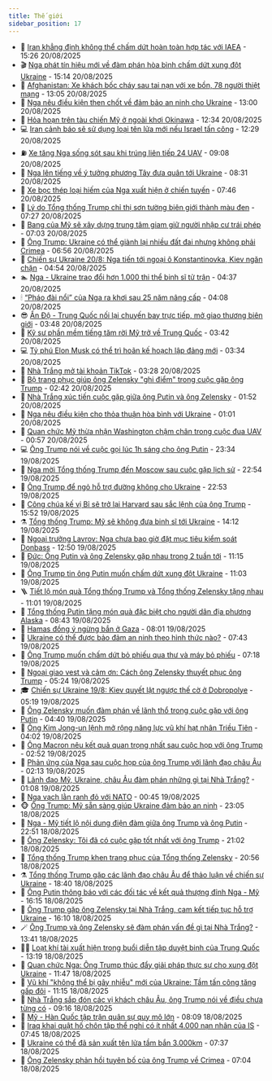 ```yaml
---
title: Thế giới
sidebar_position: 17
---
```


<!-- dantri-the-gioi:START -->
- 🌋 [Iran khẳng định không thể chấm dứt hoàn toàn hợp tác với IAEA](https://dantri.com.vn/the-gioi/iran-khang-dinh-khong-the-cham-dut-hoan-toan-hop-tac-voi-iaea-20250820222441689.htm) - 15:26 20/08/2025
- 🎬 [Nga phát tín hiệu mới về đàm phán hòa bình chấm dứt xung đột Ukraine](https://dantri.com.vn/the-gioi/nga-phat-tin-hieu-moi-ve-dam-phan-hoa-binh-cham-dut-xung-dot-ukraine-20250820220300071.htm) - 15:14 20/08/2025
- 🧰 [Afghanistan: Xe khách bốc cháy sau tai nạn với xe bồn, 78 người thiệt mạng](https://dantri.com.vn/the-gioi/afghanistan-xe-khach-boc-chay-sau-tai-nan-voi-xe-bon-78-nguoi-thiet-mang-20250820193515768.htm) - 13:05 20/08/2025
- 🌋 [Nga nêu điều kiện then chốt về đảm bảo an ninh cho Ukraine](https://dantri.com.vn/the-gioi/nga-neu-dieu-kien-then-chot-ve-dam-bao-an-ninh-cho-ukraine-20250820194858929.htm) - 13:00 20/08/2025
- 🗽 [Hỏa hoạn trên tàu chiến Mỹ ở ngoài khơi Okinawa](https://dantri.com.vn/the-gioi/hoa-hoan-tren-tau-chien-my-o-ngoai-khoi-okinawa-20250820192015212.htm) - 12:34 20/08/2025
- 💻 [Iran cảnh báo sẽ sử dụng loại tên lửa mới nếu Israel tấn công](https://dantri.com.vn/the-gioi/iran-canh-bao-se-su-dung-loai-ten-lua-moi-neu-israel-tan-cong-20250820162526955.htm) - 12:29 20/08/2025
- ⛽️ [Xe tăng Nga sống sót sau khi trúng liên tiếp 24 UAV](https://dantri.com.vn/the-gioi/xe-tang-nga-song-sot-sau-khi-trung-lien-tiep-24-uav-20250820155526675.htm) - 09:08 20/08/2025
- 🤩 [Nga lên tiếng về ý tưởng phương Tây đưa quân tới Ukraine](https://dantri.com.vn/the-gioi/nga-len-tieng-ve-y-tuong-phuong-tay-dua-quan-toi-ukraine-20250820152420892.htm) - 08:31 20/08/2025
- 🧐 [Xe bọc thép loại hiếm của Nga xuất hiện ở chiến tuyến](https://dantri.com.vn/the-gioi/xe-boc-thep-loai-hiem-cua-nga-xuat-hien-o-chien-tuyen-20250820143921561.htm) - 07:46 20/08/2025
- 🎊 [Lý do Tổng thống Trump chỉ thị sơn tường biên giới thành màu đen](https://dantri.com.vn/the-gioi/ly-do-tong-thong-trump-chi-thi-son-tuong-bien-gioi-thanh-mau-den-20250820141907934.htm) - 07:27 20/08/2025
- 📝 [Bang của Mỹ sẽ xây dựng trung tâm giam giữ người nhập cư trái phép](https://dantri.com.vn/the-gioi/bang-cua-my-se-xay-dung-trung-tam-giam-giu-nguoi-nhap-cu-trai-phep-20250820110407983.htm) - 07:03 20/08/2025
- 🤡 [Ông Trump: Ukraine có thể giành lại nhiều đất đai nhưng không phải Crimea](https://dantri.com.vn/the-gioi/ong-trump-ukraine-co-the-gianh-lai-nhieu-dat-dai-nhung-khong-phai-crimea-20250820120221616.htm) - 06:56 20/08/2025
- 🥷 [Chiến sự Ukraine 20/8: Nga tiến tới ngoại ô Konstantinovka, Kiev ngăn chặn](https://dantri.com.vn/the-gioi/chien-su-ukraine-208-nga-tien-toi-ngoai-o-konstantinovka-kiev-ngan-chan-20250820112616882.htm) - 04:54 20/08/2025
- 🏊 [Nga - Ukraine trao đổi hơn 1.000 thi thể binh sĩ tử trận](https://dantri.com.vn/the-gioi/nga-ukraine-trao-doi-hon-1000-thi-the-binh-si-tu-tran-20250820112610169.htm) - 04:37 20/08/2025
- 🕯 [“Pháo đài nổi” của Nga ra khơi sau 25 năm nâng cấp](https://dantri.com.vn/the-gioi/phao-dai-noi-cua-nga-ra-khoi-sau-25-nam-nang-cap-20250820105356311.htm) - 04:08 20/08/2025
- 😎 [Ấn Độ - Trung Quốc nối lại chuyến bay trực tiếp, mở giao thương biên giới](https://dantri.com.vn/the-gioi/an-do-trung-quoc-noi-lai-chuyen-bay-truc-tiep-mo-giao-thuong-bien-gioi-20250820103445094.htm) - 03:48 20/08/2025
- 🌈 [Kỹ sư phần mềm tiếng tăm rời Mỹ trở về Trung Quốc](https://dantri.com.vn/the-gioi/ky-su-phan-mem-tieng-tam-roi-my-tro-ve-trung-quoc-20250820092617036.htm) - 03:42 20/08/2025
- 💻 [Tỷ phú Elon Musk có thể trì hoãn kế hoạch lập đảng mới](https://dantri.com.vn/the-gioi/ty-phu-elon-musk-co-the-tri-hoan-ke-hoach-lap-dang-moi-20250820102645753.htm) - 03:34 20/08/2025
- 🤖 [Nhà Trắng mở tài khoản TikTok](https://dantri.com.vn/the-gioi/nha-trang-mo-tai-khoan-tiktok-20250820102039323.htm) - 03:28 20/08/2025
- 🦏 [Bộ trang phục giúp ông Zelensky &quot;ghi điểm&quot; trong cuộc gặp ông Trump](https://dantri.com.vn/the-gioi/bo-trang-phuc-giup-ong-zelensky-ghi-diem-trong-cuoc-gap-ong-trump-20250820085933451.htm) - 02:42 20/08/2025
- 🌁 [Nhà Trắng xúc tiến cuộc gặp giữa ông Putin và ông Zelensky](https://dantri.com.vn/the-gioi/nha-trang-xuc-tien-cuoc-gap-giua-ong-putin-va-ong-zelensky-20250820081222874.htm) - 01:52 20/08/2025
- 🐘 [Nga nêu điều kiện cho thỏa thuận hòa bình với Ukraine](https://dantri.com.vn/the-gioi/nga-neu-dieu-kien-cho-thoa-thuan-hoa-binh-voi-ukraine-20250820063945814.htm) - 01:01 20/08/2025
- 🥷 [Quan chức Mỹ thừa nhận Washington chậm chân trong cuộc đua UAV](https://dantri.com.vn/the-gioi/quan-chuc-my-thua-nhan-washington-cham-chan-trong-cuoc-dua-uav-20250820075214232.htm) - 00:57 20/08/2025
- 💻 [Ông Trump nói về cuộc gọi lúc 1h sáng cho ông Putin](https://dantri.com.vn/the-gioi/ong-trump-noi-ve-cuoc-goi-luc-1h-sang-cho-ong-putin-20250820062148125.htm) - 23:34 19/08/2025
- 🎡 [Nga mời Tổng thống Trump đến Moscow sau cuộc gặp lịch sử](https://dantri.com.vn/the-gioi/nga-moi-tong-thong-trump-den-moscow-sau-cuoc-gap-lich-su-20250820054836105.htm) - 22:54 19/08/2025
- 🧰 [Ông Trump để ngỏ hỗ trợ đường không cho Ukraine](https://dantri.com.vn/the-gioi/ong-trump-de-ngo-ho-tro-duong-khong-cho-ukraine-20250820053945414.htm) - 22:53 19/08/2025
- 🥸 [Công chúa kế vị Bỉ sẽ trở lại Harvard sau sắc lệnh của ông Trump](https://dantri.com.vn/the-gioi/cong-chua-ke-vi-bi-se-tro-lai-harvard-sau-sac-lenh-cua-ong-trump-20250819215441527.htm) - 15:52 19/08/2025
- ⚗️ [Tổng thống Trump: Mỹ sẽ không đưa binh sĩ tới Ukraine](https://dantri.com.vn/the-gioi/tong-thong-trump-my-se-khong-dua-binh-si-toi-ukraine-20250819210829343.htm) - 14:12 19/08/2025
- 🌮 [Ngoại trưởng Lavrov: Nga chưa bao giờ đặt mục tiêu kiểm soát Donbass](https://dantri.com.vn/the-gioi/ngoai-truong-lavrov-nga-chua-bao-gio-dat-muc-tieu-kiem-soat-donbass-20250819194105999.htm) - 12:50 19/08/2025
- 🎃 [Đức: Ông Putin và ông Zelensky gặp nhau trong 2 tuần tới](https://dantri.com.vn/the-gioi/duc-ong-putin-va-ong-zelensky-gap-nhau-trong-2-tuan-toi-20250819180917017.htm) - 11:15 19/08/2025
- 💫 [Ông Trump tin ông Putin muốn chấm dứt xung đột Ukraine](https://dantri.com.vn/the-gioi/ong-trump-tin-ong-putin-muon-cham-dut-xung-dot-ukraine-20250819175325020.htm) - 11:03 19/08/2025
- 🪜 [Tiết lộ món quà Tổng thống Trump và Tổng thống Zelensky tặng nhau](https://dantri.com.vn/the-gioi/tiet-lo-mon-qua-tong-thong-trump-va-tong-thong-zelensky-tang-nhau-20250819171801431.htm) - 11:01 19/08/2025
- 🌋 [Tổng thống Putin tặng món quà đặc biệt cho người dân địa phương Alaska](https://dantri.com.vn/the-gioi/tong-thong-putin-tang-mon-qua-dac-biet-cho-nguoi-dan-dia-phuong-alaska-20250819151624920.htm) - 08:43 19/08/2025
- 🦏 [Hamas đồng ý ngừng bắn ở Gaza](https://dantri.com.vn/the-gioi/hamas-dong-y-ngung-ban-o-gaza-20250819145645942.htm) - 08:01 19/08/2025
- 👀 [Ukraine có thể được bảo đảm an ninh theo hình thức nào?](https://dantri.com.vn/the-gioi/ukraine-co-the-duoc-bao-dam-an-ninh-theo-hinh-thuc-nao-20250819142921030.htm) - 07:43 19/08/2025
- 🧰 [Ông Trump muốn chấm dứt bỏ phiếu qua thư và máy bỏ phiếu](https://dantri.com.vn/the-gioi/ong-trump-muon-cham-dut-bo-phieu-qua-thu-va-may-bo-phieu-20250819141852938.htm) - 07:18 19/08/2025
- 🚀 [Ngoại giao vest và cảm ơn: Cách ông Zelensky thuyết phục ông Trump](https://dantri.com.vn/the-gioi/ngoai-giao-vest-va-cam-on-cach-ong-zelensky-thuyet-phuc-ong-trump-20250819121202169.htm) - 05:24 19/08/2025
- 🎓 [Chiến sự Ukraine 19/8: Kiev quyết lật ngược thế cờ ở Dobropolye](https://dantri.com.vn/the-gioi/chien-su-ukraine-198-kiev-quyet-lat-nguoc-the-co-o-dobropolye-20250819115135706.htm) - 05:19 19/08/2025
- 🥸 [Ông Zelensky muốn đàm phán về lãnh thổ trong cuộc gặp với ông Putin](https://dantri.com.vn/the-gioi/ong-zelensky-muon-dam-phan-ve-lanh-tho-trong-cuoc-gap-voi-ong-putin-20250819112915190.htm) - 04:40 19/08/2025
- 🦅 [Ông Kim Jong-un lệnh mở rộng năng lực vũ khí hạt nhân Triều Tiên](https://dantri.com.vn/the-gioi/ong-kim-jong-un-lenh-mo-rong-nang-luc-vu-khi-hat-nhan-trieu-tien-20250819104000036.htm) - 04:02 19/08/2025
- 🤭 [Ông Macron nêu kết quả quan trọng nhất sau cuộc họp với ông Trump](https://dantri.com.vn/the-gioi/ong-macron-neu-ket-qua-quan-trong-nhat-sau-cuoc-hop-voi-ong-trump-20250819093003970.htm) - 02:52 19/08/2025
- 🤖 [Phản ứng của Nga sau cuộc họp của ông Trump với lãnh đạo châu Âu](https://dantri.com.vn/the-gioi/phan-ung-cua-nga-sau-cuoc-hop-cua-ong-trump-voi-lanh-dao-chau-au-20250819075930949.htm) - 02:13 19/08/2025
- 🐲 [Lãnh đạo Mỹ, Ukraine, châu Âu đàm phán những gì tại Nhà Trắng?](https://dantri.com.vn/the-gioi/lanh-dao-my-ukraine-chau-au-dam-phan-nhung-gi-tai-nha-trang-20250819080046596.htm) - 01:08 19/08/2025
- 🫣 [Nga vạch lằn ranh đỏ với NATO](https://dantri.com.vn/the-gioi/nga-vach-lan-ranh-do-voi-nato-20250819063604050.htm) - 00:45 19/08/2025
- 🐵 [Ông Trump: Mỹ sẵn sàng giúp Ukraine đảm bảo an ninh](https://dantri.com.vn/the-gioi/ong-trump-my-san-sang-giup-ukraine-dam-bao-an-ninh-20250819051653678.htm) - 23:05 18/08/2025
- 🫶 [Nga - Mỹ tiết lộ nội dung điện đàm giữa ông Trump và ông Putin](https://dantri.com.vn/the-gioi/nga-my-tiet-lo-noi-dung-dien-dam-giua-ong-trump-va-ong-putin-20250819053703147.htm) - 22:51 18/08/2025
- 💃 [Ông Zelensky: Tôi đã có cuộc gặp tốt nhất với ông Trump](https://dantri.com.vn/the-gioi/ong-zelensky-toi-da-co-cuoc-gap-tot-nhat-voi-ong-trump-20250819035805475.htm) - 21:02 18/08/2025
- 💫 [Tổng thống Trump khen trang phục của Tổng thống Zelensky](https://dantri.com.vn/the-gioi/tong-thong-trump-khen-trang-phuc-cua-tong-thong-zelensky-20250819032921112.htm) - 20:56 18/08/2025
- ⚗️ [Tổng thống Trump gặp các lãnh đạo châu Âu để thảo luận về chiến sự Ukraine](https://dantri.com.vn/the-gioi/tong-thong-trump-gap-cac-lanh-dao-chau-au-de-thao-luan-ve-chien-su-ukraine-20250819011439520.htm) - 18:40 18/08/2025
- 🥷 [Ông Putin thông báo với các đối tác về kết quả thượng đỉnh Nga - Mỹ](https://dantri.com.vn/the-gioi/ong-putin-thong-bao-voi-cac-doi-tac-ve-ket-qua-thuong-dinh-nga-my-20250818201635438.htm) - 16:15 18/08/2025
- 🥸 [Ông Trump gặp ông Zelensky tại Nhà Trắng, cam kết tiếp tục hỗ trợ Ukraine](https://dantri.com.vn/the-gioi/ong-trump-gap-ong-zelensky-tai-nha-trang-cam-ket-tiep-tuc-ho-tro-ukraine-20250818171147050.htm) - 16:10 18/08/2025
- 🪄 [Ông Trump và ông Zelensky sẽ đàm phán vấn đề gì tại Nhà Trắng?](https://dantri.com.vn/the-gioi/ong-trump-va-ong-zelensky-se-dam-phan-van-de-gi-tai-nha-trang-20250818200818423.htm) - 13:41 18/08/2025
- 🧑‍💻 [Loạt khí tài xuất hiện trong buổi diễn tập duyệt binh của Trung Quốc](https://dantri.com.vn/the-gioi/loat-khi-tai-xuat-hien-trong-buoi-dien-tap-duyet-binh-cua-trung-quoc-20250818195936724.htm) - 13:19 18/08/2025
- 🤭 [Quan chức Nga: Ông Trump thúc đẩy giải pháp thực sự cho xung đột Ukraine](https://dantri.com.vn/the-gioi/quan-chuc-nga-ong-trump-thuc-day-giai-phap-thuc-su-cho-xung-dot-ukraine-20250818160953635.htm) - 11:47 18/08/2025
- 🗽 [Vũ khí &quot;không thể bị gây nhiễu&quot; mới của Ukraine: Tầm tấn công tăng gấp đôi](https://dantri.com.vn/the-gioi/vu-khi-khong-the-bi-gay-nhieu-moi-cua-ukraine-tam-tan-cong-tang-gap-doi-20250818163957794.htm) - 11:15 18/08/2025
- 🤖 [Nhà Trắng sắp đón các vị khách châu Âu, ông Trump nói về điều chưa từng có](https://dantri.com.vn/the-gioi/nha-trang-sap-don-cac-vi-khach-chau-au-ong-trump-noi-ve-dieu-chua-tung-co-20250818160828992.htm) - 09:16 18/08/2025
- 🌈 [Mỹ - Hàn Quốc tập trận quân sự quy mô lớn](https://dantri.com.vn/the-gioi/my-han-quoc-tap-tran-quan-su-quy-mo-lon-20250818111404080.htm) - 08:09 18/08/2025
- 🤩 [Iraq khai quật hố chôn tập thể nghi có ít nhất 4.000 nạn nhân của IS](https://dantri.com.vn/the-gioi/iraq-khai-quat-ho-chon-tap-the-nghi-co-it-nhat-4000-nan-nhan-cua-is-20250818144108263.htm) - 07:45 18/08/2025
- 🤗 [Ukraine có thể đã sản xuất tên lửa tầm bắn 3.000km](https://dantri.com.vn/the-gioi/ukraine-co-the-da-san-xuat-ten-lua-tam-ban-3000km-20250818141110325.htm) - 07:37 18/08/2025
- 🙉 [Ông Zelensky phản hồi tuyên bố của ông Trump về Crimea](https://dantri.com.vn/the-gioi/ong-zelensky-phan-hoi-tuyen-bo-cua-ong-trump-ve-crimea-20250818135507728.htm) - 07:04 18/08/2025<!-- dantri-the-gioi:END -->
